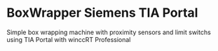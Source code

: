 # BoxWrapper Siemens TIA Portal
Simple box wrapping machine with proximity sensors and limit switchs
using TIA Portal with winccRT Professional
